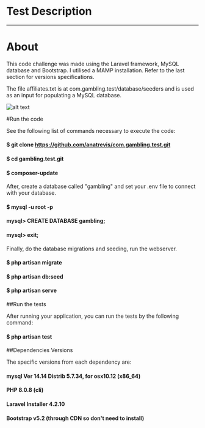 # Test Description

_____________________________________________________________________________________________
# About
This code challenge was made using the Laravel framework, MySQL database and Bootstrap. I utilised a MAMP installation. Refer to the last section for versions specifications.

The file affiliates.txt is at com.gambling.test/database/seeders and is used as an input for populating a MySQL database.

![alt text]()

#Run the code

See the following list of commands necessary to execute the code:

#### $ git clone https://github.com/anatrevis/com.gambling.test.git
#### $ cd gambling.test.git 
#### $ composer-update

After, create a database called "gambling" and set your .env file to connect with your database.
#### $ mysql -u root -p
#### mysql> CREATE DATABASE gambling;
#### mysql> exit;

Finally, do the database migrations and seeding, run the webserver.

#### $ php artisan migrate
#### $ php artisan db:seed
#### $ php artisan serve 

##Run the tests

After running your application, you can run the tests by the following command:
#### $ php artisan test

##Dependencies Versions

The specific versions from each dependency are:

#### mysql  Ver 14.14 Distrib 5.7.34, for osx10.12 (x86_64)
#### PHP 8.0.8 (cli)
#### Laravel Installer 4.2.10
#### Bootstrap v5.2 (through CDN so don't need to install)




